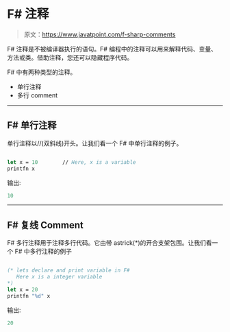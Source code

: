 # F# 注释

> 原文：<https://www.javatpoint.com/f-sharp-comments>

F# 注释是不被编译器执行的语句。F# 编程中的注释可以用来解释代码、变量、方法或类。借助注释，您还可以隐藏程序代码。

F# 中有两种类型的注释。

*   单行注释
*   多行 comment

* * *

## F# 单行注释

单行注释以//(双斜线)开头。让我们看一个 F# 中单行注释的例子。

```fs

let x = 10        // Here, x is a variable 
printfn x

```

输出:

```fs
10

```

* * *

## F# 复线 Comment

F# 多行注释用于注释多行代码。它由带 astrick(*)的开合支架包围。让我们看一个 F# 中多行注释的例子

```fs

(* lets declare and print variable in F# 
   Here x is a integer variable
*)
let x = 20
printfn "%d" x

```

输出:

```fs
20

```
